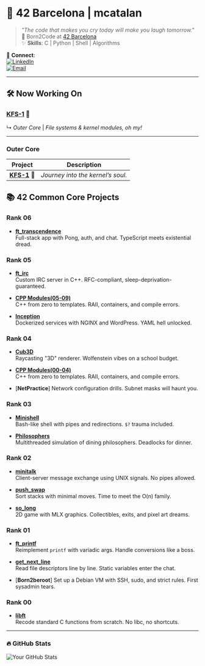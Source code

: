 # 🌟 42 Barcelona | mcatalan  

> *"The code that makes you cry today will make you laugh tomorrow."*  
> 📍 Born2Code at [42 Barcelona](https://www.42barcelona.com/)  
> ✨ **Skills**: C | Python | Shell | Algorithms  

🔗 **Connect**:  
[![LinkedIn](https://img.shields.io/badge/LinkedIn-0A66C2?style=flat&logo=linkedin)](https://linkedin.com/in/yourprofile)  
[![Email](https://img.shields.io/badge/Email-EA4335?style=flat&logo=gmail)](mailto:you@email.com)  

---

## 🛠️ **Now Working On**  
### [**KFS-1**](https://github.com/mcatalan15/kfs-1) 🚧  
↳ *Outer Core* | *File systems & kernel modules, oh my!*  

---

### **Outer Core**  
| Project | Description |  
|---------|-------------|  
| [**KFS-1**](https://github.com/mcatalan15/kfs-1) 🧠 | *Journey into the kernel’s soul.* |  

## 📚 **42 Common Core Projects**  

### Rank 06
- [**ft_transcendence**](https://github.com/mcatalan15/ft_transcendence)  
Full-stack app with Pong, auth, and chat. TypeScript meets existential dread. 

### Rank 05 
- [**ft_irc**](https://github.com/mcatalan15/ft_irc)  
Custom IRC server in C++. RFC-compliant, sleep-deprivation-guaranteed.

- [**CPP Modules(05-09)**](https://github.com/mcatalan15/cpp-modules)  
C++ from zero to templates. RAII, containers, and compile errors. 

- [**Inception**](https://github.com/mcatalan15/inception)  
Dockerized services with NGINX and WordPress. YAML hell unlocked. 

### Rank 04
- [**Cub3D**](https://github.com/mcatalan15/cub3d)  
Raycasting "3D" renderer. Wolfenstein vibes on a school budget.  

- [**CPP Modules(00-04)**](https://github.com/mcatalan15/cpp-modules)  
C++ from zero to templates. RAII, containers, and compile errors.  

- [**NetPractice**]
Network configuration drills. Subnet masks will haunt you.  

### Rank 03
- [**Minishell**](https://github.com/mcatalan15/minishell)  
Bash-like shell with pipes and redirections. `$?` trauma included.

- [**Philosophers**](https://github.com/mcatalan15/philosophers)  
Multithreaded simulation of dining philosophers. Deadlocks for dinner.  

### Rank 02
- [**minitalk**](https://github.com/mcatalan15/minitalk)  
Client-server message exchange using UNIX signals. No pipes allowed.  

- [**push_swap**](https://github.com/mcatalan15/push_swap)  
Sort stacks with minimal moves. Time to meet the O(n) family.  

- [**so_long**](https://github.com/mcatalan15/so_long)  
2D game with MLX graphics. Collectibles, exits, and pixel art dreams.  

### Rank 01
- [**ft_printf**](https://github.com/mcatalan15/ft_printf)  
Reimplement `printf` with variadic args. Handle conversions like a boss.  

- [**get_next_line**](https://github.com/mcatalan15/get_next_line)  
Read file descriptors line by line. Static variables enter the chat.  

- [**Born2beroot**]
Set up a Debian VM with SSH, sudo, and strict rules. First sysadmin tears.  

### Rank 00
- [**libft**](https://github.com/mcatalan15/libft)  
Recode standard C functions from scratch. No libc, no shortcuts.  
 

--- 

### 🔥 **GitHub Stats**  
![Your GitHub Stats](https://github-readme-stats.vercel.app/api?username=mcatalan15&show_icons=true&theme=radical)  

